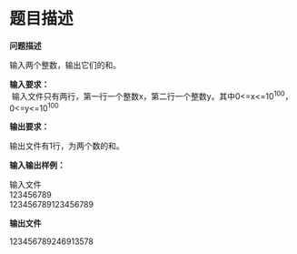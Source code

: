 # 题目描述


<p>
<strong>问题描述 </strong> 
</p>
<p>
输入两个整数，输出它们的和。
</p>
<p>
<strong>输入要求：</strong><br/>
 输入文件只有两行，第一行一个整数x，第二行一个整数y。其中0&lt;=x&lt;=10<sup>100</sup>，0&lt;=y&lt;=10<sup>100</sup> 
</p>
<p>
<strong>输出要求：</strong> 
</p>
<p>
输出文件有1行，为两个数的和。
</p>
<p>
<strong>输入输出样例：</strong> 
</p>
<p>
输入文件<br/>
123456789 <br/>
123456789123456789
</p>
<p>
<strong>输出文件</strong> 
</p>
<p>
123456789246913578<br/>
 
</p>
